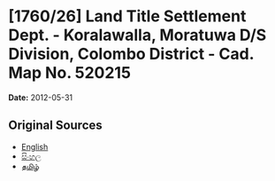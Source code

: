 # [1760/26] Land Title Settlement Dept. - Koralawalla, Moratuwa D/S Division, Colombo District - Cad. Map No. 520215

**Date:** 2012-05-31

## Original Sources

- [English](https://documents.gov.lk/view/extra-gazettes/2012/5/1760-26_E.pdf)
- [සිංහල](https://documents.gov.lk/view/extra-gazettes/2012/5/1760-26_S.pdf)
- [தமிழ்](https://documents.gov.lk/view/extra-gazettes/2012/5/1760-26_T.pdf)
